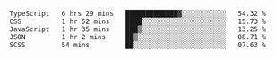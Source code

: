 <!--START_SECTION:waka-->

```text
TypeScript   6 hrs 29 mins   █████████████▓░░░░░░░░░░░   54.32 %
CSS          1 hr 52 mins    ████░░░░░░░░░░░░░░░░░░░░░   15.73 %
JavaScript   1 hr 35 mins    ███▒░░░░░░░░░░░░░░░░░░░░░   13.25 %
JSON         1 hr 2 mins     ██▒░░░░░░░░░░░░░░░░░░░░░░   08.71 %
SCSS         54 mins         ██░░░░░░░░░░░░░░░░░░░░░░░   07.63 %
```

<!--END_SECTION:waka-->


<!--
**Leorio21/Leorio21** is a ✨ _special_ ✨ repository because its `README.md` (this file) appears on your GitHub profile.

Here are some ideas to get you started:

- 🔭 I’m currently working on ...
- 🌱 I’m currently learning ...
- 👯 I’m looking to collaborate on ...
- 🤔 I’m looking for help with ...
- 💬 Ask me about ...
- 📫 How to reach me: ...
- 😄 Pronouns: ...
- ⚡ Fun fact: ...
-->
